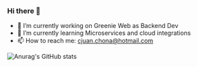 ### Hi there 👋

- 🔭 I’m currently working on Greenie Web as Backend Dev
- 🌱 I’m currently learning Microservices and cloud integrations
- 📫 How to reach me: cjuan.chona@hotmail.com

<!--
**JuancitoCH/JuancitoCH** is a ✨ _special_ ✨ repository because its `README.md` (this file) appears on your GitHub profile.

Here are some ideas to get you started:

- 🔭 I’m currently working on Greenie Web as Backend Dev
- 🌱 I’m currently learning Microservices and cloud integrations
- 👯 I’m looking to collaborate on ...
- 🤔 I’m looking for help with ...
- 💬 Ask me about ...
- 📫 How to reach me: ...
- 😄 Pronouns: ...
- ⚡ Fun fact: ...
-->
![Anurag's GitHub stats](https://github-readme-stats.vercel.app/api?username=JuancitoCH&show_icons=true&theme=cobalt)
